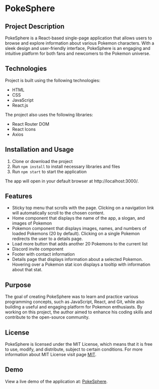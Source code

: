 # PokeSphere

## Project Description
PokeSphere is a React-based single-page application that allows users to browse and explore information about various Pokemon characters. With a sleek design and user-friendly interface, PokeSphere is an engaging and intuitive platform for both fans and newcomers to the Pokemon universe.

## Technologies
Project is built using the following technologies:
- HTML
- CSS
- JavaScript
- React.js

The project also uses the following libraries:
- React Router DOM
- React Icons
- Axios

## Installation and Usage
1. Clone or download the project
2. Run `npm install` to install necessary libraries and files
3. Run `npm start` to start the application

The app will open in your default browser at http://localhost:3000/.

## Features
- Sticky top menu that scrolls with the page. Clicking on a navigation link will automatically scroll to the chosen content.
- Home component that displays the name of the app, a slogan, and images of Pokemon
- Pokemon component that displays images, names, and numbers of loaded Pokemons (20 by default). Clicking on a single Pokemon redirects the user to a details page.
- Load more button that adds another 20 Pokemons to the current list
- Discord invite component
- Footer with contact information
- Details page that displays information about a selected Pokemon. Hovering over a Pokemon stat icon displays a tooltip with information about that stat.

## Purpose
The goal of creating PokeSphere was to learn and practice various programming concepts, such as JavaScript, React, and Git, while also building a useful and engaging platform for Pokemon enthusiasts. By working on this project, the author aimed to enhance his coding skills and contribute to the open-source community.

## License
PokeSphere is licensed under the MIT License, which means that it is free to use, modify, and distribute, subject to certain conditions. For more information about MIT License visit page [MIT](https://opensource.org/license/mit/).

## Demo
View a live demo of the application at: [PokeSphere](https://dawid628.github.io/pokemon-app-React/).
